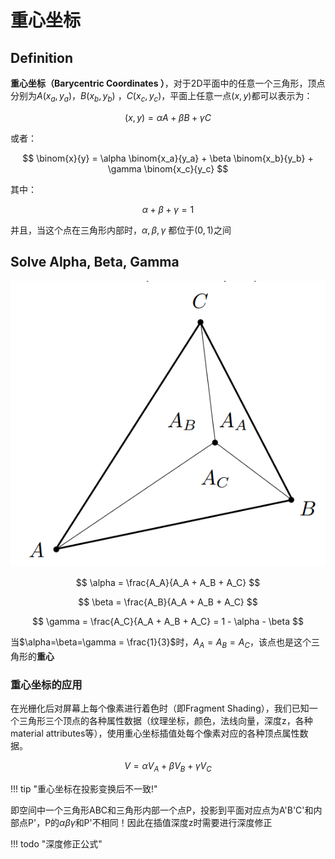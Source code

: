 # 重心坐标

## Definition

**重心坐标（Barycentric Coordinates ）**，对于2D平面中的任意一个三角形，顶点分别为$A(x_a, y_a)$，$B(x_b, y_b)$ ，$C(x_c,y_c)$，平面上任意一点$(x, y)$都可以表示为：

$$
(x,y) = \alpha A + \beta B + \gamma C
$$

或者：

$$
\binom{x}{y} = \alpha \binom{x_a}{y_a} + \beta \binom{x_b}{y_b} + \gamma \binom{x_c}{y_c}
$$

其中：

$$
\alpha + \beta + \gamma = 1
$$

并且，当这个点在三角形内部时，$\alpha, \beta, \gamma$ 都位于$(0, 1)$之间

## Solve Alpha, Beta, Gamma

![](./barycentric-coordinates.png)

$$
\alpha = \frac{A_A}{A_A + A_B + A_C}
$$

$$
\beta = \frac{A_B}{A_A + A_B + A_C}
$$

$$
\gamma = \frac{A_C}{A_A + A_B + A_C} = 1 - \alpha - \beta
$$

当$\alpha=\beta=\gamma = \frac{1}{3}$时，$A_A = A_B = A_C$，该点也是这个三角形的**重心**

### 重心坐标的应用

在光栅化后对屏幕上每个像素进行着色时（即Fragment Shading），我们已知一个三角形三个顶点的各种属性数据（纹理坐标，颜色，法线向量，深度z，各种material attributes等），使用重心坐标插值处每个像素对应的各种顶点属性数据。

$$
V = \alpha V_A + \beta V_B + \gamma V_C
$$

!!! tip "重心坐标在投影变换后不一致!"

即空间中一个三角形ABC和三角形内部一个点P，投影到平面对应点为A'B'C'和内部点P'，P的$\alpha \beta \gamma$和P'不相同！因此在插值深度z时需要进行深度修正

!!! todo "深度修正公式"
